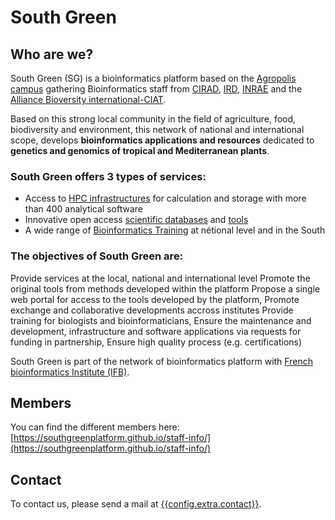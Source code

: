 # South Green

## Who are we?

South Green (SG) is a bioinformatics platform based on the [Agropolis campus](http://www.agropolis.org/) gathering Bioinformatics staff from [CIRAD](http://www.cirad.fr/en/), [IRD](http://en.ird.fr/), [INRAE](http://www.international.inra.fr/) and the [Alliance Bioversity international-CIAT](http://www.bioversityinternational.org/).

Based on this strong local community in the field of agriculture, food, biodiversity and environment, this network of national and international scope, develops **bioinformatics applications and resources** dedicated to **genetics and genomics of tropical and Mediterranean plants**.

### South Green offers 3 types of services:

 * Access to [HPC infrastructures](http://www.southgreen.fr/content/computer-facilities) for calculation and storage with more than 400 analytical software  
 * Innovative open access [scientific databases](https://www.southgreen.fr/databases) and [tools](https://www.southgreen.fr/tools)  
 * A wide range of [Bioinformatics Training](http://southgreenplatform.github.io/trainings/) at nétional level and in the South
 

### The objectives of South Green are:

Provide services at the local, national and international level
Promote the original tools from methods developed within the platform
Propose a single web portal for access to the tools developed by the platform,
Promote exchange and collaborative developments accross institutes
Provide training for biologists and bioinformaticians,
Ensure the maintenance and development, infrastructure and software applications via requests for funding in partnership,
Ensure high quality process (e.g. certifications)

South Green is part of the network of bioinformatics platform with [French bioinformatics Institute (IFB)](https://www.france-bioinformatique.fr/en/home/).

## Members

You can find the different members here: [https://southgreenplatform.github.io/staff-info/](https://southgreenplatform.github.io/staff-info/)

## Contact

To contact us, please send a mail at [{{config.extra.contact}}]({{config.extra.contact}}).
